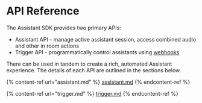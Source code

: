 # API Reference

The Assistant SDK provides two primary APIs:&#x20;

* Assistant API - manage active assistant session, access combined audio and other in room actions
* Trigger API - programmatically control assistants using [webhooks](../../../meeting-content-and-quality/insights-suite-and-api/webhooks.md)

There can be used in tandem to create a rich, automated Assistant experience. The details of each API are outlined in the sections below.

{% content-ref url="assistant.md" %}
[assistant.md](assistant.md)
{% endcontent-ref %}

{% content-ref url="trigger.md" %}
[trigger.md](trigger.md)
{% endcontent-ref %}
